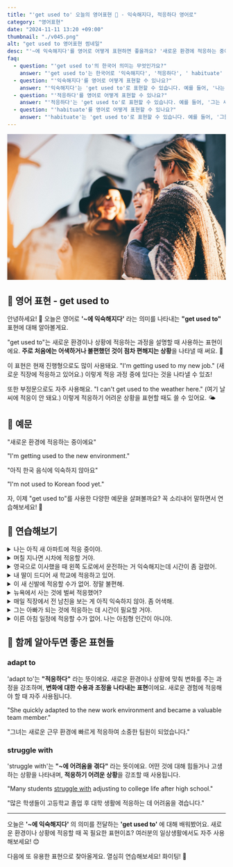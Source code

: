 ```yaml
---
title: "'get used to' 오늘의 영어표현 🌱 - 익숙해지다, 적응하다 영어로"
category: "영어표현"
date: "2024-11-11 13:20 +09:00"
thumbnail: "./v045.png"
alt: "get used to 영어표현 썸네일"
desc: "'~에 익숙해지다'를 영어로 어떻게 표현하면 좋을까요? '새로운 환경에 적응하는 중이에요', '아직 한국 음식에 익숙하지 않아요' 등을 영어로 표현하는 법을 배워봅시다. 다양한 예문을 통해서 연습하고 본인의 표현으로 만들어 보세요."
faq:
  - question: "'get used to'의 한국어 의미는 무엇인가요?"
    answer: "'get used to'는 한국어로 '익숙해지다', '적응하다', ' habituate' 등으로 번역될 수 있습니다. 주로 새로운 상황이나 환경에 적응하는 과정을 표현할 때 사용합니다."
  - question: "'익숙해지다'를 영어로 어떻게 표현할 수 있나요?"
    answer: "'익숙해지다'는 'get used to'로 표현할 수 있습니다. 예를 들어, '나는 새로운 직장에 익숙해지고 있어'는 'I am getting used to my new job'으로 말할 수 있습니다."
  - question: "'적응하다'를 영어로 어떻게 표현할 수 있나요?"
    answer: "'적응하다'는 'get used to'로 표현할 수 있습니다. 예를 들어, '그는 새로운 환경에 적응하는 중이다'는 'He is getting used to the new environment'로 말할 수 있습니다."
  - question: "'habituate'를 영어로 어떻게 표현할 수 있나요?"
    answer: "'habituate'는 'get used to'로 표현할 수 있습니다. 예를 들어, '그들은 새로운 생활에 habituate 되고 있다'는 'They are getting used to their new lifestyle'로 표현할 수 있습니다."
---
```


![즐겁게 이야기를 나누고 있는 무리](./v045-1.jpg)

## 🌟 영어 표현 - get used to

안녕하세요! 👋 오늘은 영어로 **'~에 익숙해지다'** 라는 의미를 나타내는 **"get used to"** 표현에 대해 알아볼게요.

"get used to"는 새로운 환경이나 상황에 적응하는 과정을 설명할 때 사용하는 표현이에요. **주로 처음에는 어색하거나 불편했던 것이 점차 편해지는 상황**을 나타낼 때 써요. 🌱

이 표현은 현재 진행형으로도 많이 사용돼요. "I'm getting used to my new job." (새로운 직장에 적응하고 있어요.) 이렇게 적응 과정 중에 있다는 것을 나타낼 수 있죠!

또한 부정문으로도 자주 사용해요. "I can't get used to the weather here." (여기 날씨에 적응이 안 돼요.) 이렇게 적응하기 어려운 상황을 표현할 때도 쓸 수 있어요. 🌤️

<div 
  data-inline-banner="🎉 새해에는 스픽 AI와 함께 영어 공부하자" 
  data-inline-banner-subtext="설날 특별 할인으로 60%할인 + 추가 7만원 할인! (~2/3)" 
  data-inline-banner-link="https://app.usespeak.com/kr-ko/sale/kr-affiliate-special/?ref=engple-inline"
  data-inline-banner-caption="해당 링크를 통해 구매시 일정액의 수수료를 지급받습니다.">
</div>

## 📖 예문

"새로운 환경에 적응하는 중이에요"

"I'm getting used to the new environment."

"아직 한국 음식에 익숙하지 않아요"

"I'm not used to Korean food yet."

자, 이제 "get used to"를 사용한 다양한 예문을 살펴볼까요? 꼭 소리내어 말하면서 연습해보세요! 🎯

## 💬 연습해보기

<details>
<summary>나는 아직 새 아파트에 적응 중이야.</summary>
<span>I'm <a href="/blog/in-english/254.still/">still</a> <a href="/blog/in-english/117.try-to/">trying to</a> get used to my new apartment.</span>
</details>

<details>
<summary>며칠 지나면 시차에 적응할 거야.</summary>
<span>You'll get used to the time difference after a few days.</span>
</details>

<details>
<summary>영국으로 이사했을 때 왼쪽 도로에서 운전하는 거 익숙해지는데 시간이 좀 걸렸어.</summary>
<span>It <a href="/blog/in-english/010.take-a-while/">took me a while</a> to get used to driving on the left side of the road when I moved to the UK.</span>
</details>

<details>
<summary>내 딸이 드디어 새 학교에 적응하고 있어.</summary>
<span>My daughter is <a href="/blog/in-english/182.finally/">finally</a> getting used to her new school.</span>
</details>

<details>
<summary>이 새 신발에 적응할 수가 없어. 정말 불편해.</summary>
<span>I can't get used to these new shoes. They're really uncomfortable.</span>
</details>

<details>
<summary>뉴욕에서 사는 것에 벌써 적응했어?</summary>
<span>Have you <a href="/blog/vocab-1/045.get-used-to/">gotten used to</a> living in New York yet?</span>
</details>

<details>
<summary>매일 직장에서 전 남친을 보는 게 아직 익숙하지 않아. 좀 어색해.</summary>
<span>I'm still not used to seeing my ex at work every day. It's kind of <a href="/blog/in-english/124.awkward/">awkward</a>.</span>
</details>

<details>
<summary>그는 아빠가 되는 것에 적응하는 데 시간이 필요할 거야.</summary>
<span>He'll need some time to get used to being a father.</span>
</details>

<details>
<summary>이른 아침 일정에 적응할 수가 없어. 나는 아침형 인간이 아니야.</summary>
<span>I just can't get used to this early morning schedule. I'm not a <a href="/blog/in-english/035.morning-person/">morning person</a>.</span>
</details>

## 🤝 함께 알아두면 좋은 표현들

### adapt to

'adapt to'는 **"적응하다"** 라는 뜻이에요. 새로운 환경이나 상황에 맞춰 변화를 주는 과정을 강조하며, **변화에 대한 수용과 조정을 나타내는 표현**이에요. 새로운 경험에 적응해야 할 때 자주 사용됩니다.

"She quickly adapted to the new work environment and became a valuable team member."

"그녀는 새로운 근무 환경에 빠르게 적응하여 소중한 팀원이 되었습니다."

### struggle with

'struggle with'는 **"~에 어려움을 겪다"** 라는 뜻이에요. 어떤 것에 대해 힘들거나 고생하는 상황을 나타내며, **적응하기 어려운 상황**을 강조할 때 사용됩니다.

"Many students [struggle with](/blog/잘-안돼-영어표현/) adjusting to college life after high school."

"많은 학생들이 고등학교 졸업 후 대학 생활에 적응하는 데 어려움을 겪습니다."

---

오늘은 **'~에 익숙해지다'** 의 의미를 전달하는 **'get used to'** 에 대해 배워봤어요. 새로운 환경이나 상황에 적응할 때 꼭 필요한 표현이죠? 여러분의 일상생활에서도 자주 사용해보세요! 😊

다음에 또 유용한 표현으로 찾아올게요. 열심히 연습해보세요! 화이팅! 💪
